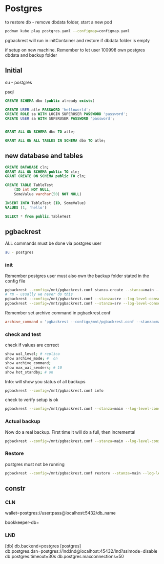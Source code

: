 # Postgres

to restore db - remove dbdata folder, start a new pod
```sh
podman kube play postgres.yaml --configmap=configmap.yaml
```
pgbackrest will run in initContainer and restore if dbdata folder is empty

if setup on new machine. Remember to let user 100998 own postgres dbdata and backup folder

## Initial

su - postgres

psql
```sql
CREATE SCHEMA dbo (public already exists)

CREATE USER atle PASSWORD 'helloworld';
CREATE ROLE sa WITH LOGIN SUPERUSER PASSWORD 'password';
CREATE USER sa WITH SUPERUSER PASSWORD 'password';


GRANT ALL ON SCHEMA dbo TO atle;

GRANT ALL ON ALL TABLES IN SCHEMA dbo TO atle;
```
## new database and tables

```sql
CREATE DATABASE cln;
GRANT ALL ON SCHEMA public TO cln;
GRANT CREATE ON SCHEMA public TO cln;

CREATE TABLE TableTest 
    (ID int NOT NULL, 
    SomeValue varchar(50) NOT NULL)

INSERT INTO TableTest (ID, SomeValue)
VALUES (1, 'hello')

SELECT * from public.TableTest
```

## pgbackrest

ALL commands must be done via postgres user
```sh
su - postgres
```

### init

Remember postgres user must also own the backup folder stated in the config file

```sh
pgbackrest --config=/mnt/pgbackrest.conf stanza-create --stanza=main --log-level-console=info
# rm - usually we never do this
pgbackrest --config=/mnt/pgbackrest.conf --stanza=srv --log-level-console=info stop
pgbackrest --config=/mnt/pgbackrest.conf --stanza=srv --log-level-console=info stanza-delete

```

Remember set archive command in pgbackrest.conf

```conf
archive_command = 'pgbackrest --config=/mnt/pgbackrest.conf --stanza=main archive-push %p'
```

### check and test

check if values are correct

```sh
show wal_level; # replica
show archive_mode; #  on
show archive_command;
show max_wal_senders; # 10
show hot_standby; # on
```

Info: will show you status of all backups

```sh
pgbackrest --config=/mnt/pgbackrest.conf info
```

check to verify setup is ok

```sh
pgbackrest --config=/mnt/pgbackrest.conf --stanza=main --log-level-console=info check
```

### Actual backup

Now do a real backup. First time it will do a full, then incremental

```sh
pgbackrest --config=/mnt/pgbackrest.conf --stanza=main --log-level-console=info backup
```

### Restore 

postgres must not be running

```sh
pgbackrest --config=/mnt/pgbackrest.conf restore --stanza=main --log-level-console=info
```

## constr

### CLN
wallet=postgres://user:pass@localhost:5432/db_name

bookkeeper-db=

### LND

[db]
db.backend=postgres
[postgres]
 db.postgres.dsn=postgres://lnd:lnd@localhost:45432/lnd?sslmode=disable
 db.postgres.timeout=30s
 db.postgres.maxconnections=50